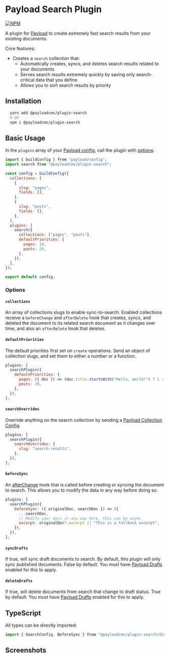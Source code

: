 # Payload Search Plugin

[![NPM](https://img.shields.io/npm/v/@payloadcms/plugin-search)](https://www.npmjs.com/package/@payloadcms/plugin-search)

A plugin for [Payload](https://github.com/payloadcms/payload) to create extremely fast search results from your existing documents.

Core features:

- Creates a `search` collection that:
  - Automatically creates, syncs, and deletes search results related to your documents
  - Serves search results extremely quickly by saving only search-critical data that you define
  - Allows you to sort search results by priority

## Installation

```bash
  yarn add @payloadcms/plugin-search
  # OR
  npm i @payloadcms/plugin-search
```

## Basic Usage

In the `plugins` array of your [Payload config](https://payloadcms.com/docs/configuration/overview), call the plugin with [options](#options):

```js
import { buildConfig } from "payload/config";
import search from "@payloadcms/plugin-search";

const config = buildConfig({
  collections: [
    {
      slug: "pages",
      fields: [],
    },
    {
      slug: "posts",
      fields: [],
    },
  ],
  plugins: [
    search({
      collections: ["pages", "posts"],
      defaultPriorities: {
        pages: 10,
        posts: 20,
      },
    }),
  ],
});

export default config;
```

### Options

#### `collections`

An array of collections slugs to enable sync-to-search. Enabled collections receive a `beforeChange` and `afterDelete` hook that creates, syncs, and deleted the document to its related search document as it changes over time, and also an `afterDelete` hook that deletes.

#### `defaultPriorities`

The default priorities first set on `create` operations. Send an object of collection slugs, and set them to either a number or a function.

```js
plugins: [
  searchPlugin({
    defaultPriorities: {
      pages: ({ doc }) => (doc.title.startsWith("Hello, world!") ? 1 : 10),
      posts: 20,
    },
  }),
];
```

#### `searchOverrides`

Override anything on the search collection by sending a [Payload Collection Config](https://payloadcms.com/docs/configuration/collections).

```js
plugins: [
  searchPlugin({
    searchOverrides: {
      slug: "search-results",
    },
  }),
];
```

#### `beforeSync`

An [afterChange](<[afterChange](https://payloadcms.com/docs/hooks/globals#afterchange)>) hook that is called before creating or syncing the document to search. This allows you to modify the data in any way before doing so.

```js
plugins: [
  searchPlugin({
    beforeSync: ({ originalDoc, searchDoc }) => ({
      ...searchDoc,
      // Modify your docs in any way here, this can be async
      excerpt: originalDoc?.excerpt || "This is a fallback excerpt",
    }),
  }),
];
```

#### `syncDrafts`

If true, will sync draft documents to search. By default, this plugin will only sync published documents. False by default. You must have [Payload Drafts](https://payloadcms.com/docs/versions/drafts) enabled for this to apply.

#### `deleteDrafts`

If true, will delete documents from search that change to draft status. True by default. You must have [Payload Drafts](https://payloadcms.com/docs/versions/drafts) enabled for this to apply.

## TypeScript

All types can be directly imported:

```js
import { SearchConfig, BeforeSync } from "@payloadcms/plugin-search/dist/types";
```

## Screenshots
